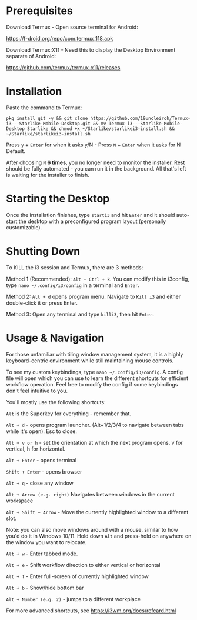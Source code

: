 # Prerequisites

Download Termux - Open source terminal for Android:

https://f-droid.org/repo/com.termux_118.apk

Download Termux:X11 - Need this to display the Desktop Environment separate of Android:

https://github.com/termux/termux-x11/releases

# Installation

Paste the command to Termux:

```
pkg install git -y && git clone https://github.com/19uncleiroh/Termux-i3---Starlike-Mobile-Desktop.git && mv Termux-i3---Starlike-Mobile-Desktop Starlike && chmod +x ~/Starlike/starlikei3-install.sh && ~/Starlike/starlikei3-install.sh
```

Press ```y``` + ```Enter``` for when it asks y/N - Press ```N``` + ```Enter``` when it asks for N Default.

After choosing ```N``` <b>6 times</b>, you no longer need to monitor the installer. Rest should be fully automated - you can run it in the background. All that's left is waiting for the installer to finish.

# Starting the Desktop

Once the installation finishes, type ```starti3``` and hit ```Enter``` and it should auto-start the desktop with a preconfigured program layout (personally customizable).

# Shutting Down

To KILL the i3 session and Termux, there are 3 methods:

Method 1 (Recommended): ```Alt + Ctrl + k```. You can modify this in i3config, type ```nano ~/.config/i3/config``` in a terminal and ```Enter```.

Method 2: ```Alt + d``` opens program menu. Navigate to ```Kill i3``` and either double-click it or press Enter.

Method 3: Open any terminal and type ```killi3```, then hit ```Enter```.

# Usage & Navigation

For those unfamiliar with tiling window management system, it is a highly keyboard-centric environment while still maintaining mouse controls. 

To see my custom keybindings, type ```nano ~/.config/i3/config```. A config file will open which you can use to learn the different shortcuts for efficient workflow operation. Feel free to modify the config if some keybindings don't feel intuitive to you.

You'll mostly use the following shortcuts:

```Alt``` is the Superkey for everything - remember that.

```Alt + d``` - opens program launcher. (Alt+1/2/3/4 to navigate between tabs while it's open). Esc to close.

```Alt + v or h``` - set the orientation at which the next program opens. v for vertical, h for horizontal.

```Alt + Enter``` - opens terminal

```Shift + Enter``` - opens browser

```Alt + q``` - close any window

```Alt + Arrow (e.g. right)``` Navigates between windows in the current workspace

```Alt + Shift + Arrow``` - Move the currently highlighted window to a different slot.

Note: you can also move windows around with a mouse, similar to how you'd do it in Windows 10/11. Hold down ```Alt``` and press-hold on anywhere on the window you want to relocate. 

```Alt + w``` - Enter tabbed mode.

```Alt + e``` - Shift workflow direction to either vertical or horizontal

```Alt + f``` - Enter full-screen of currently highlighted window

```Alt + b``` - Show/hide bottom bar

```Alt + Number (e.g. 2)``` - jumps to a different workplace

For more advanced shortcuts, see https://i3wm.org/docs/refcard.html


